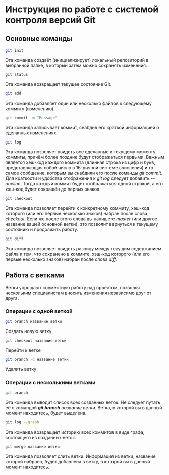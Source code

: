 # Инструкция по работе с системой контроля версий Git

## Основные команды

```sh
git init
```
Эта команда создаёт (инициализирует) локальный репозиторий в выбранной папке, в который затем можно сохранять изменения.

```sh
git status
```
Эта команда возвращает текущее состояние Git.

```sh
git add
```
Эта команда добавляет один или несколько файлов к следующему коммиту (изменению).

```sh
git commit -m "Message"
```
Эта команда записывает коммит, снабдив его краткой информацией о сделанных изменениях.

```sh
git log
```
Эта команда позволяет увидеть все сделанные к текущему моменту коммиты, причём более поздние будут отображаться первыми. Важным является хэш-код каждого коммита (длинная строка из цифр и букв, представляющая собой число в 16-ричной системе счисления) и то самое сообщение, которым вы снабдили его после команды *git commit*. Для краткости и удобства отображения к *git log* следует добавить *--oneline*. Тогда каждый коммит будет отображаться одной строкой, а его хэш-код будет сокращён до первых знаков.

```sh
git checkout
```
Эта команда позволяет перейти к конкретному коммиту, хэш-код которого (или его первые несколько знаков) набран после слова *checkout*. Если же после этого слова вы напишете *master* (или другое название вашей основной ветки), это позволит вернуться к текущему состоянию и продолжить работу.

```sh
git diff
```
Эта команда позволяет увидеть разницу между текущим содержанием файла и тем, что сохранено в коммите, хэш-код которого (или его первые несколько знаков) набран после слова *diff*.

## Работа с ветками

Ветки упрощают совместную работу над проектом, позволяя нескольким специалистам вносить изменения независимо друг от друга.

### Операции с одной веткой

```sh
git branch название ветки
```
Создать новую ветку

```sh
git checkout название ветки
```
Перейти к ветке

```sh
git branch -d название ветки
```
Удалить ветку

### Операции с несколькими ветками

```sh
git branch
```
Эта команда выводит список всех созданных веток. Не следует путать её с командой ***git branch*** *название ветки*. Ветка, в которой вы в данный момент находитесь, будет выделена.

```sh
git log --graph
```
Эта команда возвращает историю всех коммитов в виде графа, состоящего из созданных веток.

```sh
git merge название ветки
```
Эта команда позволяет слить ветки. Информация из ветки, название которой набрано, будет добавлена в ветку, в которой вы в данный момент находитесь.